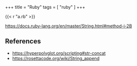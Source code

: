 +++
title = "Ruby"
tags = [ "ruby" ]
+++

{{< r "a.rb" >}}

<https://docs.ruby-lang.org/en/master/String.html#method-i-2B>

## References

- <https://hyperpolyglot.org/scripting#str-concat>
- <https://rosettacode.org/wiki/String_append>
